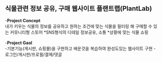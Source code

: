 식물관련 정보 공유, 구매 웹사이트 **플랜트랩(PlantLab)**<br>
---
-**Project Concept** <br>
내가 키우는 식물의 정보를 공유하고 원하는 조건에 맞는 식물을 필터링 해 구매할 수 있는 커뮤니티형 스토어
*SNS형식의 디테일 정보공유, 소통
*상황에 맞는 식물 쇼핑
<br>
<br>
-**Project Gaol**<br>
 -기본기능(게시판, 쇼핑몰)을 구현하고 배운것을 복습하여 완성도있는 웹사이트 구현
 -로그인/게시판/프로필/결제/댓글
